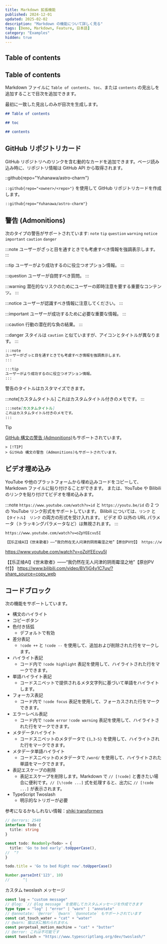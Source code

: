 ```yaml
---
title: Markdown 拡張機能
published: 2024-12-01
updated: 2025-02-02
description: "Markdown の機能について詳しく見る"
tags: [Demo, Markdown, Feature, 日本語]
category: "Examples"
hidden: true
---
```


## Table of contents

## Table of contents

Markdown ファイルに `Table of contents`、`toc`、または `contents` の見出しを追加することで目次を追加できます。

最初に一致した見出しのみが目次を生成します。

```markdown
## Table of contents
```
```markdown
## toc
```
```markdown
## contents
```

## GitHub リポジトリカード

GitHub リポジトリへのリンクを含む動的なカードを追加できます。ページ読み込み時に、リポジトリ情報は GitHub API から取得されます。

::github{repo="Yuhanawa/astro-charm"}

`::github{repo="<owner>/<repo>"}` を使用して GitHub リポジトリカードを作成します。

```markdown
::github{repo="Yuhanawa/astro-charm"}
```

## 警告 (Admonitions)

次のタイプの警告がサポートされています: `note` `tip` `question` `warning` `notice` `important` `caution` `danger`

:::note
ユーザーがざっと目を通すときでも考慮すべき情報を強調表示します。
:::

:::tip
ユーザーがより成功するのに役立つオプション情報。
:::

:::question
ユーザーが自問すべき質問。
:::

:::warning
潜在的なリスクのためにユーザーの即時注意を要する重要なコンテンツ。
:::

:::notice
ユーザーが認識すべき情報に注意してください。
:::

:::important
ユーザーが成功するために必要な重要な情報。
:::

:::caution
行動の潜在的な負の結果。
:::

:::danger
スタイルは `caution` と似ていますが、アイコンとタイトルが異なります。
:::

```markdown
:::note
ユーザーがざっと目を通すときでも考慮すべき情報を強調表示します。
:::

:::tip
ユーザーがより成功するのに役立つオプション情報。
:::
```

警告のタイトルはカスタマイズできます。

:::note[カスタムタイトル]
これはカスタムタイトル付きのメモです。
:::

```markdown
:::note[カスタムタイトル]
これはカスタムタイトル付きのメモです。
:::
```

> [!TIP]
> [GitHub 構文の警告 (Admonitions)](https://github.com/orgs/community/discussions/16925)もサポートされています。

```
> [!TIP]
> GitHub 構文の警告 (Admonitions)もサポートされています。
```

## ビデオ埋め込み

YouTube や他のプラットフォームから埋め込みコードをコピーして、Markdown ファイルに貼り付けることができます。
または、YouTube や Bilibili のリンクを貼り付けてビデオを埋め込みます。

:::note
`https://www.youtube.com/watch?v=id` と `https://youtu.be/id` の 2 つの YouTube リンク形式をサポートしています。
Bilibili については、`リンク` と `【タイトル】 リンク` の両方の形式を受け入れます。
ビデオ ID 以外の URL パラメータ（トラッキングパラメータなど）は無視されます。
:::

```markdown
https://www.youtube.com/watch?v=oZpYEEcvu5I

【【乐正绫AI】《世末歌者》——“我仍然在无人问津的阴雨霉湿之地”【原创PV付】】 https://www.bilibili.com/video/BV1jG4y1C7uv/?share_source=copy_web
```

https://www.youtube.com/watch?v=oZpYEEcvu5I

【【乐正绫AI】《世末歌者》——“我仍然在无人问津的阴雨霉湿之地”【原创PV付】】 https://www.bilibili.com/video/BV1jG4y1C7uv/?share_source=copy_web

## コードブロック

次の機能をサポートしています。

- 構文のハイライト
- コピーボタン
- 色付き括弧
  - デフォルトで有効
- 差分表記
  - `!code ++` と `!code --` を使用して、追加および削除された行をマークします。
- ハイライト表記
  - コード内で `!code highlight` 表記を使用して、ハイライトされた行をマークできます。
- 単語ハイライト表記
  - コードスニペットで提供されるメタ文字列に基づいて単語をハイライトします。
- フォーカス表記
  - コード内で `!code focus` 表記を使用して、フォーカスされた行をマークできます。
- エラーレベル表記
  - コード内で `!code error` `!code warning` 表記を使用して、ハイライトされた行をマークできます。
- メタデータハイライト
  - コードスニペットのメタデータで `{1,3-5}` を使用して、ハイライトされた行をマークできます。
- メタデータ単語ハイライト
  - コードスニペットのメタデータで `/word/` を使用して、ハイライトされた単語をマークできます。
- 表記エスケープの削除
  - 表記エスケープを削除します。Markdown で `// [!code]` と書きたい場合に便利です。`// [\!code ...]` 式を処理すると、出力に `// [!code ...]` が表示されます。
- TypeScript Twoslash
  - 明示的なトリガーが必要

参考になるかもしれない情報：[shiki transformers](https://shiki.style/packages/transformers)

```ts twoslash title="TypeScript Twoslash"
// @errors: 2540
interface Todo {
  title: string
}

const todo: Readonly<Todo> = {
  title: 'Go to bed early'.toUpperCase(),
//  ^?
}

todo.title = 'Go to bed Right now'.toUpperCase()

Number.parseInt('123', 10)
//      ^|
```

カスタム twoslash メッセージ
```ts twoslash
const log = "custom message"
// @log: `// @log message` を使用してカスタムメッセージを作成できます
type type = "log" | "error" | "warn" | "annotate"
// @annotate: `@error` `@warn` `@annotate` もサポートされています
const cat_touch_water = "cat" + "water"
// @warn: 猫は水に触れられません
const perpetual_motion_machine = "cat" + "butter"
// @error: これは不可能です
const twoslash = "https://www.typescriptlang.org/dev/twoslash/"
```
